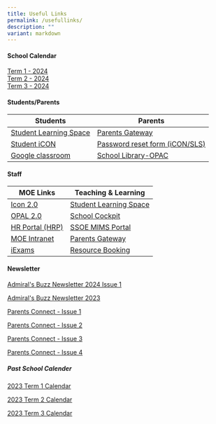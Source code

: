 ```yaml
---
title: Useful Links
permalink: /usefullinks/
description: ""
variant: markdown
---
```

#### School Calendar
[Term 1 - 2024](/files/GO%20PDF/2024_Term_1_Calendar.pdf) <br>
[Term 2 - 2024](/files/GO%20PDF/2024_Term_2_Calendar__Revised_.pdf)<br>
[Term 3 - 2024](/files/GO%20PDF/2024_Term_3_Calendar.pdf)

#### Students/Parents

| Students | Parents| 
| ----------- | ----------- | 
| [Student Learning Space](https://vle.learning.moe.edu.sg/login)    | [Parents Gateway](https://pg.moe.edu.sg/)   |
 | [Student iCON](https://workspace.google.com/dashboard)     | [Password reset form (iCON/SLS)](https://forms.gle/bd2dREPKXXsBuiiq6)    |
 | [Google classroom](Workspace.google.com/dashboard)    |  [School Library-OPAC](https://schoolibrary.moe.edu.sg/admiraltypri/cgi-bin/spydus.exe/ENQ/WPAC/BIBENQ?QRY=06601%5C%3E%20(FILTER%3A%201%20%2B%20ITMFADTE%3A%20%22%3E%3DTHISMONTH(-4)%22%20)%20-%2006601%5C%3E%20(FILTER%3A%201%20%2B%20ITMFADTE%3A%20%22%3C%20THISMONTH(-4)%22)&amp;QRYTEXT=New%20Arrivals)   |
 
 
 
#### Staff


| MOE Links | Teaching &amp; Learning |
| -------- | -------- | 
| [Icon 2.0](https://icon.moe.edu.sg)     | [Student Learning Space](https://vle.learning.moe.edu.sg/login)    | 
| [OPAL 2.0](https://www.opal2.moe.edu.sg/app/learner)   | [School Cockpit](https://schoolcockpit.moe.gov.sg/)    | 
| [HR Portal (HRP)](https://www.hrp.gov.sg)    | [SSOE MIMS Portal](https://portal.mims.moe.gov.sg/idmdash)    | 
| [MOE Intranet](https://intranet.moe.gov.sg/)    | [Parents Gateway](https://pg.moe.edu.sg/)     | 
| [iExams](https://iexams.seab.gov.sg/sso/login?service=https%3A%2F%2Fiexams.seab.gov.sg%2Fsso%2Foauth2.0%2FcallbackAuthorize%3Fclient_id%3Diexams2-prod%26redirect_uri%3Dhttps%253A%252F%252Fiexams.seab.gov.sg%252Fiexams2%252Flogin%252Foauth2%252Fcode%252Fiexams2-prod%26response_type%3Dcode%26client_name%3DCasOAuthClient) | [Resource Booking](https://rbs.avero-tech.com/)    | 



#### Newsletter
[Admiral's Buzz Newsletter 2024 Issue 1](/files/Admiral_s_Buzz_Newsletter_2024_Issue_1.pdf)

[Admiral's Buzz Newsletter 2023](/files/admiral's%20buzz%20newsletter%202023.pdf)

[Parents Connect - Issue 1](/files/PARENTS%20CONNECT%20@%20ADPS%20Issue%201.pdf)

[Parents Connect - Issue 2](/files/Parents%20Connect%20@ADPS%20Issue%202.pdf)

[Parents Connect - Issue 3](/files/parents%20connect%20issue%203.pdf)

[Parents Connect - Issue 4](/files/parents%20connect%20issue%204.pdf)



##### Past School Calender

[2023 Term 1 Calendar](/files/2023_0004b_2023%20Term1%20Calendar.pdf)

[2023 Term 2 Calendar](/files/2023%20term%202%20calendar.pdf)

[2023 Term 3 Calendar](/files/2023%20term%203%20calendar.pdf)